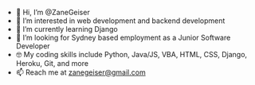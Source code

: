 - 👋 Hi, I’m @ZaneGeiser
- 👀 I’m interested in web development and backend development
- 🌱 I’m currently learning Django
- 💼 I’m looking for Sydney based employment as a Junior Software Developer
- 🤓 My coding skills include Python, Java/JS, VBA, HTML, CSS, Django, Heroku, Git, and more
- 📫 Reach me at zanegeiser@gmail.com

<!---
ZaneGeiser/ZaneGeiser is a ✨ special ✨ repository because its `README.md` (this file) appears on your GitHub profile.
You can click the Preview link to take a look at your changes.
--->
